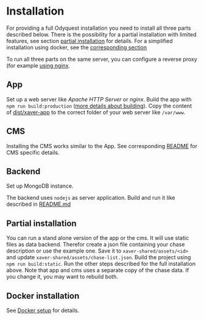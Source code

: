 # Installation

For providing a full Odyquest installation you need to install all three parts described below.
There is the possibility for a partial installation with limited features,
see section [partial installation](#partial-installation) for details.
For a simplified installation using docker, see the [corresponding section](#docker-installation)

To run all three parts on the same server, you can configure a reverse proxy (for example [using nginx](https://docs.nginx.com/nginx/admin-guide/web-server/reverse-proxy/).

## App

Set up a web server like _Apache HTTP Server_ or _nginx_. Build the app with `npm run build:production` ([more details about building](../xaver-app/README.md)). Copy the content of [dist/xaver-app](../xaver-app/dist/xaver-app) to the correct folder of your web server like `/var/www`.

## CMS

Installing the CMS works similar to the App. See corresponding [README](../xaver-app/README.md) for CMS specific
details.

## Backend

Set up MongoDB instance.

The backend uses `nodejs` as server application. Build and run it like described in [README.md](../api-backend/README.md)

## Partial installation

You can run a stand alone version of the app or the cms.
It will use static files as data backend.
Therefor create a json file containing your chase description or use the example one.
Save it to `xaver-shared/assets/<id>` and update `xaver-shared/assets/chase-list.json`.
Build the project using `npm run build:static`.
Run the other steps described for the full installation above.
Note that app and cms uses a separate copy of the chase data. If you change it, you may want to rebuild both.

## Docker installation

See [Docker setup](../docker/README.md) for details.
